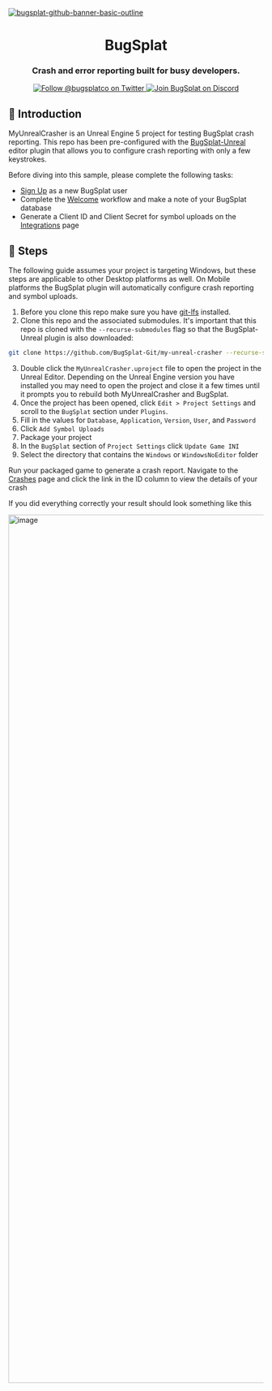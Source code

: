 [![bugsplat-github-banner-basic-outline](https://user-images.githubusercontent.com/20464226/149019306-3186103c-5315-4dad-a499-4fd1df408475.png)](https://bugsplat.com)
<br/>
# <div align="center">BugSplat</div> 
### **<div align="center">Crash and error reporting built for busy developers.</div>**
<div align="center">
    <a href="https://twitter.com/BugSplatCo">
        <img alt="Follow @bugsplatco on Twitter" src="https://img.shields.io/twitter/follow/bugsplatco?label=Follow%20BugSplat&style=social">
    </a>
    <a href="https://discord.gg/K4KjjRV5ve">
        <img alt="Join BugSplat on Discord" src="https://img.shields.io/discord/664965194799251487?label=Join%20Discord&logo=Discord&style=social">
    </a>
</div>

## 👋 Introduction

MyUnrealCrasher is an Unreal Engine 5 project for testing BugSplat crash reporting. This repo has been pre-configured with the [BugSplat-Unreal](https://github.com/BugSplat-Git/bugsplat-unreal) editor plugin that allows you to configure crash reporting with only a few keystrokes. 

Before diving into this sample, please complete the following tasks:

* [Sign Up](https://app.bugsplat.com/v2/sign-up) as a new BugSplat user
* Complete the [Welcome](https://app.bugsplat.com/v2/welcome) workflow and make a note of your BugSplat database
* Generate a Client ID and Client Secret for symbol uploads on the [Integrations](https://app.bugsplat.com/v2/settings/database/integrations) page

## 🥾 Steps

The following guide assumes your project is targeting Windows, but these steps are applicable to other Desktop platforms as well. On Mobile platforms the BugSplat plugin will automatically configure crash reporting and symbol uploads.

1. Before you clone this repo make sure you have [git-lfs](https://git-lfs.github.com/) installed.
2. Clone this repo and the associated submodules. It's important that this repo is cloned with the `--recurse-submodules` flag so that the BugSplat-Unreal plugin is also downloaded:

```sh
git clone https://github.com/BugSplat-Git/my-unreal-crasher --recurse-submodules
```

3. Double click the `MyUnrealCrasher.uproject` file to open the project in the Unreal Editor. Depending on the Unreal Engine version you have installed you may need to open the project and close it a few times until it prompts you to rebuild both MyUnrealCrasher and BugSplat.
4. Once the project has been opened, click `Edit > Project Settings` and scroll to the `BugSplat` section under `Plugins`.
5. Fill in the values for `Database`, `Application`, `Version`, `User`, and `Password`
6. Click `Add Symbol Uploads`
7. Package your project
8. In the `BugSplat` section of `Project Settings` click `Update Game INI`
9. Select the directory that contains the `Windows` or `WindowsNoEditor` folder

Run your packaged game to generate a crash report. Navigate to the [Crashes](https://app.bugsplat.com/v2/crashes) page and click the link in the ID column to view the details of your crash

If you did everything correctly your result should look something like this

<img width="1711" alt="image" src="https://user-images.githubusercontent.com/2646053/181916918-159e6c3a-d11a-4751-81e3-d22f90037d09.png">

